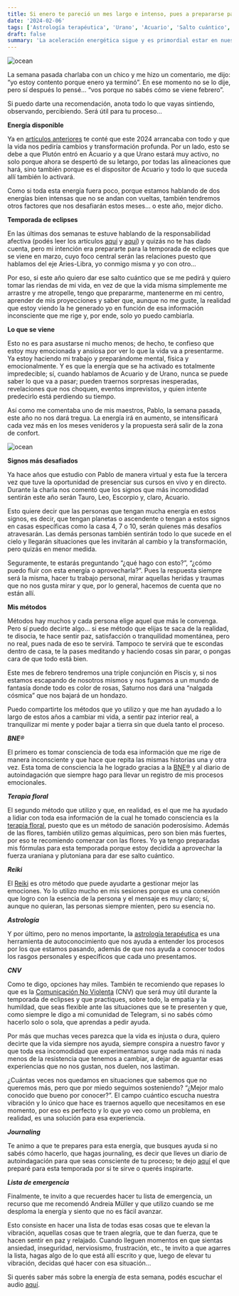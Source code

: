 ```yaml
---
title: Si enero te pareció un mes largo e intenso, pues a prepararse para febrero
date: '2024-02-06'
tags: ['Astrología terapéutica', 'Urano', 'Acuario', 'Salto cuántico', 'Transformación']
draft: false
summary: 'La aceleración energética sigue y es primordial estar en nuestro centro'
---
```


<Image alt="ocean" src="/static/images/Blog/Tiempo-consciente/febrero.jpg" width={800} height={500} />

La semana pasada charlaba con un chico y me hizo un comentario, me dijo: “yo estoy contento porque enero ya terminó”. En ese momento no se lo dije, pero sí después lo pensé… “vos porque no sabés cómo se viene febrero”.

Si puedo darte una recomendación, anota todo lo que vayas sintiendo, observando, percibiendo. Será útil para tu proceso…

**Energía disponible**

Ya en [artículos anteriores](https://tiempoconsciente.com/alquimia-espiritual/ano-nuevo-vida-nueva/) te conté que este 2024 arrancaba con todo y que la vida nos pediría cambios y transformación profunda. Por un lado, esto se debe a que Plutón entró en Acuario y a que Urano estará muy activo, no solo porque ahora se despertó de su letargo, por todas las alineaciones que hará, sino también porque es el dispositor de Acuario y todo lo que suceda allí también lo activará.

Como si toda esta energía fuera poco, porque estamos hablando de dos energías bien intensas que no se andan con vueltas, también tendremos otros factores que nos desafiarán estos meses… o este año, mejor dicho.

**Temporada de eclipses**

En las últimas dos semanas te estuve hablando de la responsabilidad afectiva (podés leer los artículos [aquí](https://tiempoconsciente.com/alquimia-espiritual/responsabilidad-afectiva/) y [aquí](https://www.alquimistaespiritual.es/blog/articulos/quien-quiero-ser-en-una-relacion)) y quizás no te has dado cuenta, pero mi intención era prepararte para la temporada de eclipses que se viene en marzo, cuyo foco central serán las relaciones puesto que hablamos del eje Aries-Libra, yo conmigo misma y yo con otro…

Por eso, si este año quiero dar ese salto cuántico que se me pedirá y quiero tomar las riendas de mi vida, en vez de que la vida misma simplemente me arrastre y me atropelle, tengo que prepararme, mantenerme en mi centro, aprender de mis proyecciones y saber que, aunque no me guste, la realidad que estoy viendo la he generado yo en función de esa información inconsciente que me rige y, por ende, solo yo puedo cambiarla.

**Lo que se viene**

Esto no es para asustarse ni mucho menos; de hecho, te confieso que estoy muy emocionada y ansiosa por ver lo que la vida va a presentarme. Ya estoy haciendo mi trabajo y preparándome mental, física y emocionalmente. Y es que la energía que se ha activado es totalmente impredecible; sí, cuando hablamos de Acuario y de Urano, nunca se puede saber lo que va a pasar; pueden traernos sorpresas inesperadas, revelaciones que nos choquen, eventos imprevistos, y quien intente predecirlo está perdiendo su tiempo.

Así como me comentaba uno de mis maestros, Pablo, la semana pasada, este año no nos dará tregua. La energía irá en aumento, se intensificará cada vez más en los meses venideros y la propuesta será salir de la zona de confort.

<Image alt="ocean" src="/static/images/Blog/Luna/pablo.jpg" width={450} height={350} />

**Signos más desafiados**

Ya hace años que estudio con Pablo de manera virtual y esta fue la tercera vez que tuve la oportunidad de presenciar sus cursos en vivo y en directo. Durante la charla nos comentó que los signos que más incomodidad sentirán este año serán Tauro, Leo, Escorpio y, claro, Acuario.

Esto quiere decir que las personas que tengan mucha energía en estos signos, es decir, que tengan planetas o ascendente o tengan a estos signos en casas específicas como la casa 4, 7 o 10, serán quienes más desafíos atravesarán. Las demás personas también sentirán todo lo que sucede en el cielo y llegarán situaciones que les invitarán al cambio y la transformación, pero quizás en menor medida.

Seguramente, te estarás preguntando “¿qué hago con esto?”, “¿cómo puedo fluir con esta energía o aprovecharla?”. Pues la respuesta siempre será la misma, hacer tu trabajo personal, mirar aquellas heridas y traumas que no nos gusta mirar y que, por lo general, hacemos de cuenta que no están allí.

**Mis métodos**

Métodos hay muchos y cada persona elige aquel que más le convenga. Pero sí puedo decirte algo… si ese método que elijas te saca de la realidad, te disocia, te hace sentir paz, satisfacción o tranquilidad momentánea, pero no real, pues nada de eso te servirá. Tampoco te servirá que te escondas dentro de casa, te la pases meditando y haciendo cosas sin parar, o pongas cara de que todo está bien.

Este mes de febrero tendremos una triple conjunción en Piscis y, si nos estamos escapando de nosotros mismos y nos fugamos a un mundo de fantasía donde todo es color de rosas, Saturno nos dará una “nalgada cósmica” que nos bajará de un hondazo.

Puedo compartirte los métodos que yo utilizo y que me han ayudado a lo largo de estos años a cambiar mi vida, a sentir paz interior real, a tranquilizar mi mente y poder bajar a tierra sin que duela tanto el proceso.

**_BNE®_**

El primero es tomar consciencia de toda esa información que me rige de manera inconsciente y que hace que repita las mismas historias una y otra vez. Esta toma de consciencia la he logrado gracias a la [BNE®](https://www.alquimistaespiritual.es/mis-metodos/acompanamientos) y al diario de autoindagación que siempre hago para llevar un registro de mis procesos emocionales.

**_Terapia floral_**

El segundo método que utilizo y que, en realidad, es el que me ha ayudado a lidiar con toda esa información de la cual he tomado consciencia es la [terapia floral](https://www.alquimistaespiritual.es/mis-metodos/terapia-floral-integral), puesto que es un método de sanación poderosísimo. Además de las flores, también utilizo gemas alquímicas, pero son bien más fuertes, por eso te recomiendo comenzar con las flores. Yo ya tengo preparadas mis fórmulas para esta temporada porque estoy decidida a aprovechar la fuerza uraniana y plutoniana para dar ese salto cuántico.

**_Reiki_**

El [Reiki](https://www.alquimistaespiritual.es/mis-metodos/reiki-terapeutico) es otro método que puede ayudarte a gestionar mejor las emociones. Yo lo utilizo mucho en mis sesiones porque es una conexión que logro con la esencia de la persona y el mensaje es muy claro; sí, aunque no quieran, las personas siempre mienten, pero su esencia no.

**_Astrología_**

Y por último, pero no menos importante, la [astrología terapéutica](https://www.alquimistaespiritual.es/mis-metodos/astrologia-terapeutica) es una herramienta de autoconocimiento que nos ayuda a entender los procesos por los que estamos pasando, además de que nos ayuda a conocer todos los rasgos personales y específicos que cada uno presentamos.

**_CNV_**

Como te digo, opciones hay miles. También te recomiendo que repases lo que es la [Comunicación No Violenta](https://www.instagram.com/s/aGlnaGxpZ2h0OjE3ODcxNjE3NTQwODI2NTYx?story_media_id=3070088838313274525_1600399267&igshid=MTc4MmM1YmI2Ng==) (CNV) que será muy útil durante la temporada de eclipses y que practiques, sobre todo, la empatía y la humildad, que seas flexible ante las situaciones que se te presenten y que, como siempre le digo a mi comunidad de Telegram, si no sabés cómo hacerlo solo o sola, que aprendas a pedir ayuda.

Por más que muchas veces parezca que la vida es injusta o dura, quiero decirte que la vida siempre nos ayuda, siempre conspira a nuestro favor y que toda esa incomodidad que experimentamos surge nada más ni nada menos de la resistencia que tenemos a cambiar, a dejar de aguantar esas experiencias que no nos gustan, nos duelen, nos lastiman.

¿Cuántas veces nos quedamos en situaciones que sabemos que no queremos más, pero que por miedo seguimos sosteniendo? “¿Mejor malo conocido que bueno por conocer?”. El campo cuántico escucha nuestra vibración y lo único que hace es traernos aquello que necesitamos en ese momento, por eso es perfecto y lo que yo veo como un problema, en realidad, es una solución para esa experiencia.

**_Journaling_**

Te animo a que te prepares para esta energía, que busques ayuda si no sabés cómo hacerlo, que hagas journaling, es decir que lleves un diario de autoindagación para que seas consciente de tu proceso; te dejo [aquí](https://drive.google.com/file/d/1igt-a8pkbL6UD9jKYMnDDuMYUoKYVx0t/view?usp=drivesdk) el que preparé para esta temporada por si te sirve o querés inspirarte.

**_Lista de emergencia_**

Finalmente, te invito a que recuerdes hacer tu lista de emergencia, un recurso que me recomendó Andreia Müller y que utilizo cuando se me desploma la energía y siento que no es fácil avanzar.

Esto consiste en hacer una lista de todas esas cosas que te elevan la vibración, aquellas cosas que te traen alegría, que te dan fuerza, que te hacen sentir en paz y relajado. Cuando lleguen momentos en que sientas ansiedad, inseguridad, nerviosismo, frustración, etc., te invito a que agarres la lista, hagas algo de lo que está allí escrito y que, luego de elevar tu vibración, decidas qué hacer con esa situación…

Si querés saber más sobre la energía de esta semana, podés escuchar el audio [aquí](https://t.me/+FAsF6NBDMnU5NDQ8).
